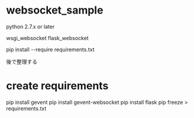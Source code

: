 # websocket_sample

python 2.7.x or  later

wsgi_websocket
flask_websocket

pip install --require requirements.txt

後で整理する

# create requirements 
pip install gevent
pip install gevent-websocket
pip install flask
pip freeze > requirements.txt

